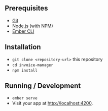 

## Prerequisites

* [Git](https://git-scm.com/)
* [Node.js](https://nodejs.org/) (with NPM)
* [Ember CLI](https://ember-cli.com/)

## Installation

* `git clone <repository-url>` this repository
* `cd invoice-manager`
* `npm install`

## Running / Development

* `ember serve`
* Visit your app at [http://localhost:4200](http://localhost:4200).
